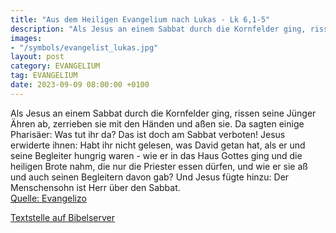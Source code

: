 ```yaml
---
title: "Aus dem Heiligen Evangelium nach Lukas - Lk 6,1-5"
description: "Als Jesus an einem Sabbat durch die Kornfelder ging, rissen seine Jünger Ähren ab, zerrieben sie mit den Händen und aßen sie. Da sagten einige Pharisäer: Was tut ihr da? Das ist doch am Sabbat verboten! Jesus erwiderte ihnen: Habt ihr nicht gelesen, was David getan hat, als er un...."
images:
- "/symbols/evangelist_lukas.jpg"
layout: post
category: EVANGELIUM
tag: EVANGELIUM
date: 2023-09-09 08:00:00 +0100
---
```

Als Jesus an einem Sabbat durch die Kornfelder ging, rissen seine Jünger Ähren ab, zerrieben sie mit den Händen und aßen sie.
Da sagten einige Pharisäer: Was tut ihr da? Das ist doch am Sabbat verboten!
Jesus erwiderte ihnen: Habt ihr nicht gelesen, was David getan hat, als er und seine Begleiter hungrig waren -
wie er in das Haus Gottes ging und die heiligen Brote nahm, die nur die Priester essen dürfen, und wie er sie aß und auch seinen Begleitern davon gab?
Und Jesus fügte hinzu: Der Menschensohn ist Herr über den Sabbat.<!--more--><br>
[Quelle: Evangelizo](https://evangeliumtagfuertag.org/DE/gospel)

[Textstelle auf Bibelserver](https://www.bibleserver.com/EU/Lukas6,1-5)
